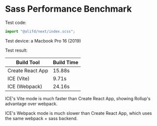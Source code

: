 # Sass Performance Benchmark

Test code:

```js
import "@alifd/next/index.scss";
```

Test device: a Macbook Pro 16 (2019)

Test result:

| Build Tool       | Build Time |
| ---------------- | ---------- |
| Create React App | 15.88s     |
| ICE (Vite)       | 9.71s      |
| ICE (Webpack)    | 24.16s     |

ICE's Vite mode is much faster than Create React App, showing Rollup's advantage over webpack.

ICE's Webpack mode is much slower than Create React App, which uses the same webpack + sass backend.
